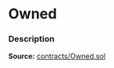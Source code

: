 # Owned

### Description <a id="description"></a>

**Source:** [contracts/Owned.sol](https://github.com/perifinance/peri-finance/blob/master/contracts/Owned.sol)

